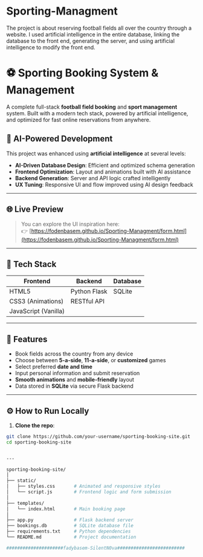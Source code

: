 # Sporting-Managment
The project is about reserving football fields all over the country through a website. I used artificial intelligence in the entire database, linking the database to the front end, generating the server, and using artificial intelligence to modify the front end.

# ⚽ Sporting Booking System & Management

A complete full-stack **football field booking** and **sport management** system. Built with a modern tech stack, powered by artificial intelligence, and optimized for fast online reservations from anywhere.

## 🧠 AI-Powered Development

This project was enhanced using **artificial intelligence** at several levels:

- **AI-Driven Database Design**: Efficient and optimized schema generation
- **Frontend Optimization**: Layout and animations built with AI assistance
- **Backend Generation**: Server and API logic crafted intelligently
- **UX Tuning**: Responsive UI and flow improved using AI design feedback

---

## 🌐 Live Preview

> You can explore the UI inspiration here:  
👉 [https://fodenbasem.github.io/Sporting-Managment/form.html](https://fodenbasem.github.io/Sporting-Managment/form.html)



---

## 🧰 Tech Stack

| Frontend            | Backend        | Database  |
|---------------------|----------------|-----------|
| HTML5               | Python Flask   | SQLite    |
| CSS3 (Animations)   | RESTful API    |           |
| JavaScript (Vanilla)|                |           |

---

## 🚀 Features

- Book fields across the country from any device
- Choose between **5-a-side**, **11-a-side**, or **customized** games
- Select preferred **date and time**
- Input personal information and submit reservation
- **Smooth animations** and **mobile-friendly** layout
- Data stored in **SQLite** via secure Flask backend

---

## ⚙️ How to Run Locally

1. **Clone the repo**:

```bash
git clone https://github.com/your-username/sporting-booking-site.git
cd sporting-booking-site


---

sporting-booking-site/
│
├── static/
│   ├── styles.css       # Animated and responsive styles
│   └── script.js        # Frontend logic and form submission
│
├── templates/
│   └── index.html       # Main booking page
│
├── app.py               # Flask backend server
├── bookings.db          # SQLite database file
├── requirements.txt     # Python dependencies
└── README.md            # Project documentation

#####################fadybasem-SilentN0va#########################
